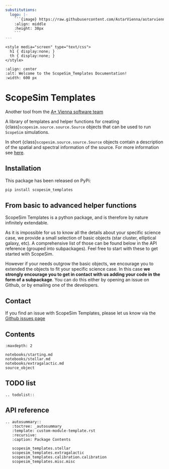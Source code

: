 ```yaml
---
substitutions:
  logo: |-
    ```{image} https://raw.githubusercontent.com/AstarVienna/astarvienna.github.io/main/logos/star_small_t.png
    :align: middle
    :height: 30px
    ```
---
```


```{raw} html
<style media="screen" type="text/css">
  h1 { display:none; }
  th { display:none; }
</style>
```

```{image} _static/logos/logo_long_scopesim_templates_t.png
:align: center
:alt: Welcome to the ScopeSim_Templates Documentation!
:width: 600 px
```

# ScopeSim Templates

Another tool from the [A\* Vienna software team](https://astarvienna.github.io/)

A library of templates and helper functions for creating
{class}`scopesim.source.source.Source` objects that can be used to run `ScopeSim` simulations.

In short {class}`scopesim.source.source.Source` objects contain a description of the spatial and
spectral information of the source. For more information see [here](./source_object.md).

## Installation

This package has been released on PyPi:

```bash
pip install scopesim_templates
```

## From basic to advanced helper functions

ScopeSim Templates is a python package, and is therefore by nature infinitely extendable.

As it is impossible for us to know all the details about your specific science case, we provide a small selection of basic objects (star cluster, elliptical galaxy, etc).
A comprehensive list of those can be found below in the API reference (grouped into subpackages).
Feel free to start with these to get started with ScopeSim.

However if your needs outgrow the basic objects, we encourage you to extended the objects to fit your specific science case. In this case **we strongly encourage you to get in contact with us adding your code in the form of a subpackage**.
You can do this either by opening an issue on Github, or by emailing one of the developers.

## Contact

If you find an issue with ScopeSim Templates, please let us know via the
[Github issues page](https://github.com/AstarVienna/ScopeSim_Templates/issues)

## Contents

```{toctree}
:maxdepth: 2

notebooks/starting.md
notebooks/stellar.md
notebooks/extragalactic.md
source_object
```

## TODO list
```{eval-rst}
.. todolist::
```

## API reference

```{eval-rst}
.. autosummary::
   :toctree: _autosummary
   :template: custom-module-template.rst
   :recursive:
   :caption: Package Contents

   scopesim_templates.stellar
   scopesim_templates.extragalactic
   scopesim_templates.calibration.calibration
   scopesim_templates.misc.misc
```
